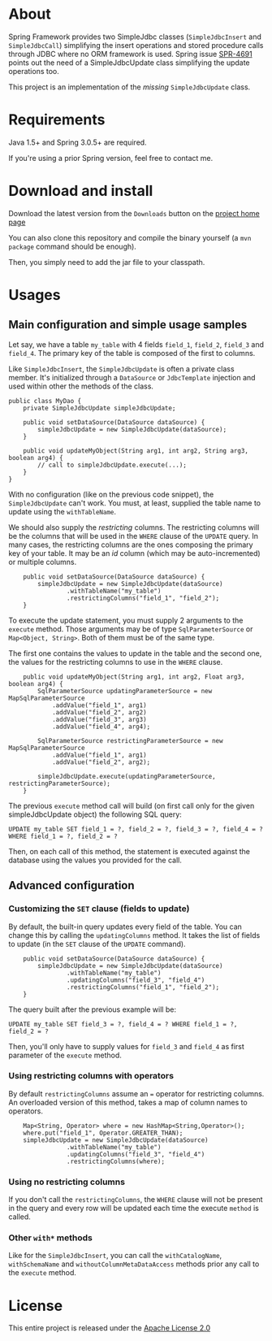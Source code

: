 About
=====

Spring Framework provides two SimpleJdbc classes (`SimpleJdbcInsert` and `SimpleJdbcCall`) simplifying the insert operations and stored procedure calls through JDBC where no ORM framework is used. Spring issue [SPR-4691](https://jira.spring.io/browse/SPR-4691) points out the need of a SimpleJdbcUpdate class simplifying the update operations too.

This project is an implementation of the _missing_ `SimpleJdbcUpdate` class.

Requirements
============

Java 1.5+ and Spring 3.0.5+ are required.

If you're using a prior Spring version, feel free to contact me.

Download and install
====================

Download the latest version from the `Downloads` button on the [project home page](https://github.com/florentp/spring-simplejdbcupdate)

You can also clone this repository and compile the binary yourself (a `mvn package` command should be enough).

Then, you simply need to add the jar file to your classpath.

Usages
======

Main configuration and simple usage samples
-------------------------------------------

Let say, we have a table `my_table` with 4 fields `field_1`, `field_2`, `field_3` and `field_4`. The primary key of the table is composed of the first to columns.

Like `SimpleJdbcInsert`, the `SimpleJdbcUpdate` is often a private class member. It's initialized through a `DataSource` or `JdbcTemplate` injection and used within other the methods of the class.

    public class MyDao {
        private SimpleJdbcUpdate simpleJdbcUpdate;
    
        public void setDataSource(DataSource dataSource) {
            simpleJdbcUpdate = new SimpleJdbcUpdate(dataSource);
        }
    
        public void updateMyObject(String arg1, int arg2, String arg3, boolean arg4) {
            // call to simpleJdbcUpdate.execute(...);
        }
    }

With no configuration (like on the previous code snippet), the `SimpleJdbcUpdate` can't work. You must, at least, supplied the table name to update using the `withTableName`.

We should also supply  the _restricting_ columns. The restricting columns will be the columns that will be used in the `WHERE` clause of the `UPDATE` query. In many cases, the restricting columns are the ones composing the primary key of your table. It may be  an _id_ column (which may be auto-incremented) or multiple columns.

        public void setDataSource(DataSource dataSource) {
            simpleJdbcUpdate = new SimpleJdbcUpdate(dataSource)
                    .withTableName("my_table")
                    .restrictingColumns("field_1", "field_2");
        }

To execute the update statement, you must supply 2 arguments to the `execute` method. Those arguments may be of type `SqlParameterSource` or `Map<Object, String>`. Both of them must be of the same type.

The first one contains the values to update in the table and the second one, the values for the restricting columns to use in the `WHERE` clause.

        public void updateMyObject(String arg1, int arg2, Float arg3, boolean arg4) {
            SqlParameterSource updatingParameterSource = new MapSqlParameterSource
                .addValue("field_1", arg1)
                .addValue("field_2", arg2)
                .addValue("field_3", arg3)
                .addValue("field_4", arg4);

            SqlParameterSource restrictingParameterSource = new MapSqlParameterSource
                .addValue("field_1", arg1)
                .addValue("field_2", arg2);

            simpleJdbcUpdate.execute(updatingParameterSource, restrictingParameterSource);
        }

The previous `execute` method call will build (on first call only for the given simpleJdbcUpdate object) the following SQL query:

    UPDATE my_table SET field_1 = ?, field_2 = ?, field_3 = ?, field_4 = ? WHERE field_1 = ?, field_2 = ?

Then, on each call of this method, the statement is executed against the database using the values you provided for the call.

Advanced configuration
----------------------

### Customizing the `SET` clause (fields to update)

By default, the built-in query updates every field of the table. You can change this by calling the `updatingColumns` method. It takes the list of fields to update (in the `SET` clause of the `UPDATE` command).

        public void setDataSource(DataSource dataSource) {
            simpleJdbcUpdate = new SimpleJdbcUpdate(dataSource)
                    .withTableName("my_table")
                    .updatingColumns("field_3", "field_4")
                    .restrictingColumns("field_1", "field_2");
        }

The query built after the previous example will be:

    UPDATE my_table SET field_3 = ?, field_4 = ? WHERE field_1 = ?, field_2 = ?

Then, you'll only have to supply values for `field_3` and `field_4` as first parameter of the `execute` method.

### Using restricting columns with operators

By default `restrictingColumns` assume an `=` operator for restricting columns.  An overloaded version of this method, takes a map of column names to operators.
        
        Map<String, Operator> where = new HashMap<String,Operator>();
        where.put("field_1", Operator.GREATER_THAN);
        simpleJdbcUpdate = new SimpleJdbcUpdate(dataSource)
                    .withTableName("my_table")
                    .updatingColumns("field_3", "field_4")
                    .restrictingColumns(where);

### Using no restricting columns

If you don't call the `restrictingColumns`, the `WHERE` clause will not be present in the query and every row will be updated each time the execute `method` is called.

### Other `with*` methods

Like for the `SimpleJdbcInsert`, you can call the `withCatalogName`, `withSchemaName` and `withoutColumnMetaDataAccess` methods prior any call to the `execute` method.

License
=======

This entire project is released under the [Apache License 2.0](http://www.apache.org/licenses/LICENSE-2.0)
